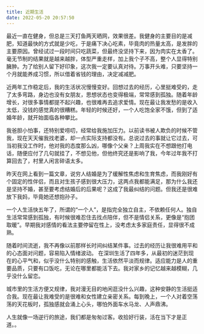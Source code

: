```yaml
---
title: 近期生活
date: 2022-05-20 20:57:50
---
```


最近一直在健身，但总是三天打鱼两天晒网，效果很差。我健身的主要目的是减肥，知道最快的方式就是少吃，于是痛下决心吃素，毕竟肉的热量太高，是发胖的主要原因。曾经试过一段时间只吃蔬菜，但最终没坚持下来，因为肉实在太香了。毫无节制的结果就是越来越胖，体型严重走样，加上我个子不高，整个人显得特别臃肿。为了给别人留下好印象，这次我一定要认真对待。万事开头难，只要坚持一个月就能养成习惯，所以借着省钱的理由，决定减减肥。

近两年工作稳定后，我的生活状况慢慢变好。回想过去的经历，心里挺难受的，走了太多弯路，身边也没有女朋友，思想状态也变得极端，常常感到孤独。随着年龄增长，对很多事情都提不起兴趣，也很难再去追求爱情。现在最让我发愁的是收入太低，没钱的感觉真的很糟糕。年轻的时候还好，一个人吃饱全家不饿，但到了适婚年龄，就开始面临各种攀比。

我爸胆小怕事，还特别爱唠叨，经常给我施加压力。以前读书被人欺负的时候不管我，现在天天催我找老婆，却一点实际支持都没有。总说过去的事就让它过去，可当初我没工作时，他对我的态度那么凶，哪像个父亲？上周我实在不想跟他打电话，随便应付了几句就挂了，不想见他，但他终究还是影响了我，今年过年我不打算回去了，村里人闲言碎语太多。

昨天在网上看到一篇文章，说穷人结婚是为了缓解性焦虑和生育焦虑，而我刚好有个固定的性伴侣，而且对生孩子感到很大压力，这两点我都能满足，那为什么我还是坚持不婚，甚至要考虑结婚后的后果呢？这成了我最纠结的问题。但我还是很难放下我妈，毕竟她还想抱孙子。

一个人生活快五年了，所谓的“一个人”，是指完全独立自主，不依赖任何人。独自生活常常感到孤独，有时候很难忍住去找点陪伴，但不是情侣关系，更像是“抱团取暖”。早期我对感情的看法主要停留在性上，没考虑太多家庭责任，显得很不成熟。

随着时间流逝，我不再像以前那样长时间纠结某件事。过去的经历让我很难用平和的心态面对问题，容易陷入情绪波动。
在深圳生活了四年多，从最初的迷茫到现在的心平气和，似乎没什么特别的感触，生活依然平淡而规律。适应能力是人的重要品质，只要有口饭吃，无论在哪里都能活下去。我对家乡的记忆越来越模糊，几乎没什么留恋。

城市里的生活方便又规律，我对漫无目的地闲逛没什么兴趣，这种安静的生活挺适合我。现在最让我难受的是很难和女性建立亲密关系。每到晚上，一个人对着空荡荡的天花板时，孤独感就会涌上心头，哪怕外面车水马龙、人声鼎沸。

人生就像一场逆行的旅途，我们都是匆匆过客。收拾好行装，活在当下才是正道。。



